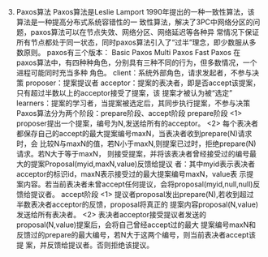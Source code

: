3) Paxos算法
Paxos算法是Leslie Lamport 1990年提出的一种一致性算法，该算法是一种提高分布式系统容错性的一
致性算法，解决了3PC中网络分区的问题，paxos算法可以在节点失效、网络分区、网络延迟等各种异
常情况下保证所有节点都处于同一状态，同时paxos算法引入了“过半”理念，即少数服从多数原则。
paxos有三个版本：
Basic Paxos
Multi Paxos
Fast Paxos
在paxos算法中，有四种种角色，分别具有三种不同的行为，但多数情况，一个进程可能同时充当多种
角色。
client：系统外部角色，请求发起者，不参与决策
proposer：提案提议者
acceptor：提案的表决者，即是否accept该提案，只有超过半数以上的acceptor接受了提案，该
提案才被认为被“选定”
learners：提案的学习者，当提案被选定后，其同步执行提案，不参与决策
Paxos算法分为两个阶段：prepare阶段、accept阶段
prepare阶段
<1> proposer提出一个提案，编号为N,发送给所有的acceptor。
<2> 每个表决者都保存自己的accept的最大提案编号maxN，当表决者收到prepare(N)请求时，会
比较N与maxN的值，若N小于maxN,则提案已过时，拒绝prepare(N)请求。若N大于等于maxN，
则接受提案，并将该表决者曾经接受过的编号最大的提案Proposal(myid,maxN,value)反馈给提议
者：其中myid表示表决者acceptor的标识id，maxN表示接受过的最大提案编号maxN，value表
示提案内容。若当前表决者未曾accept任何提议，会将proposal(myid,null,null)反馈给提议者。
accept阶段
<1> 提议者proposal发出prepare(N),若收到超过半数表决者acceptor的反馈，proposal将真正的
提案内容proposal(N,value)发送给所有表决者。
<2> 表决者acceptor接受提议者发送的proposal(N,value)提案后，会将自己曾经accept过的最大
提案编号maxN和反馈过的prepare的最大编号，若N大于这两个编号，则当前表决者accept该提
案，并反馈给提议者。否则拒绝该提议。
